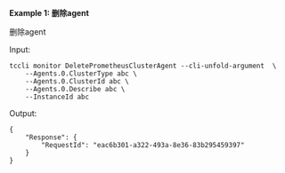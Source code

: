 **Example 1: 删除agent**

删除agent

Input: 

```
tccli monitor DeletePrometheusClusterAgent --cli-unfold-argument  \
    --Agents.0.ClusterType abc \
    --Agents.0.ClusterId abc \
    --Agents.0.Describe abc \
    --InstanceId abc
```

Output: 
```
{
    "Response": {
        "RequestId": "eac6b301-a322-493a-8e36-83b295459397"
    }
}
```

